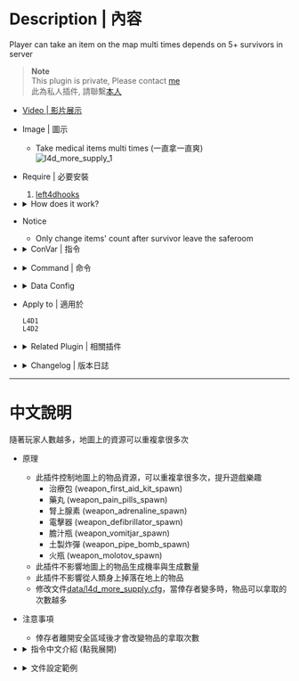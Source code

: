 # Description | 內容
Player can take an item on the map multi times depends on 5+ survivors in server

> __Note__ <br/>
This plugin is private, Please contact [me](https://github.com/fbef0102/Game-Private_Plugin#私人插件列表-private-plugins-list)<br/>
此為私人插件, 請聯繫[本人](https://github.com/fbef0102/Game-Private_Plugin#私人插件列表-private-plugins-list)

* [Video | 影片展示](https://youtu.be/sSjRpDF2DR0)

* Image | 圖示
	* Take medical items multi times (一直拿一直爽)
	<br/>![l4d_more_supply_1](image/l4d_more_supply_1.gif)

* Require | 必要安裝
	1. [left4dhooks](https://forums.alliedmods.net/showthread.php?t=321696)

* <details><summary>How does it work?</summary>

	* Modify data file [data/l4d_more_supply.cfg](data/l4d_more_supply.cfg) to adjust _spawn items count on the map when 5+ survivors in server 
		* Kits (weapon_first_aid_kit_spawn)
		* Pills (weapon_pain_pills_spawn)
		* Adrenaline shots (weapon_adrenaline_spawn)
		* Defibrillators (weapon_defibrillator_spawn)
		* Vomitjars (weapon_vomitjar_spawn)
		* Pipe Bombs (weapon_pipe_bomb_spawn)
		* Molotovs (weapon_molotov_spawn)
</details>

* Notice
	* Only change items' count after survivor leave the saferoom 

* <details><summary>ConVar | 指令</summary>

	* cfg/sourcemod/l4d_more_supply.cfg
		```php
		// 0=Plugin off, 1=Plugin on.
		l4d_more_supply_enable "1"

		// Dynamic Adjust item count depends on, 0=the number of alive survivors, 1=the number of alive + dead survivors.
		l4d_more_supply_including_dead "1"
		```
</details>

* <details><summary>Command | 命令</summary>
	
	None
</details>

* <details><summary>Data Config</summary>

	* [data/l4d_more_supply.cfg](data/l4d_more_supply.cfg)
		```php
		"l4d_more_supply"
		{
			//weapon_first_aid_kit_spawn
			"First Aid Kits"
			{
				// example: If there are 11 survivors => First Aid Kit count: 3
				// "11"	"3"	
				"1"		"1"	
				"2"		"1"	
				"3"		"1"	
				"4"		"1"	
				"5"		"2"	
				"6"		"2"	
				"7"		"2"	
				"8"		"2"
				"9"		"3"	
				"10"	"3"	
				"11"	"3"	
				"12"	"3"	
				"13"	"3"	
				"14"	"3"	
				"15"	"4"	
				"16"	"4"	

				...
			}	

			...
		}
		```
</details>

* Apply to | 適用於
	```
	L4D1
	L4D2
	```

* <details><summary>Related Plugin | 相關插件</summary>

	1. [MultiSlots](https://github.com/fbef0102/L4D1_2-Plugins/tree/master/l4dmultislots): Allows additional survivor players in server when 5+ player joins the server
		* 創造5位以上倖存者遊玩伺服器
	2. [l4dinfectedbots](https://github.com/fbef0102/L4D1_2-Plugins/tree/master/l4dmultislots): Spawns multi infected bots in any mode + allows playable special infected in coop/survival + unlock infected slots (10 VS 10 available)
		* 多特感生成插件，倖存者人數越多，生成的特感越多，且不受遊戲特感數量限制 + 解除特感隊伍的人數限制 (可達成對抗 10 VS 10 玩法)
</details>

* <details><summary>Changelog | 版本日誌</summary>

	* v1.1 (2024-8-7)
		* Add Data file
		* Update cvars

	* v1.0 (2023-4-1)
		* Initial Release
</details>

- - - -
# 中文說明
隨著玩家人數越多，地圖上的資源可以重複拿很多次

* 原理
	* 此插件控制地圖上的物品資源，可以重複拿很多次，提升遊戲樂趣
		* 治療包 (weapon_first_aid_kit_spawn)
		* 藥丸 (weapon_pain_pills_spawn)
		* 腎上腺素 (weapon_adrenaline_spawn)
		* 電擊器 (weapon_defibrillator_spawn)
		* 膽汁瓶 (weapon_vomitjar_spawn)
		* 土製炸彈 (weapon_pipe_bomb_spawn)
		* 火瓶 (weapon_molotov_spawn)
	* 此插件不影響地圖上的物品生成機率與生成數量
	* 此插件不影響從人類身上掉落在地上的物品
	* 修改文件[data/l4d_more_supply.cfg](data/l4d_more_supply.cfg)，當倖存者變多時，物品可以拿取的次數越多

* 注意事項
	* 倖存者離開安全區域後才會改變物品的拿取次數

* <details><summary>指令中文介紹 (點我展開)</summary>

	* cfg/sourcemod/l4d_more_supply.cfg
		```php
		// 0=關閉插件, 1=啟動插件
		l4d_more_supply_enable "1"

		// 根據何種方式計算倖存者人數, 0=活著的倖存者人數, 1=活著+死亡的倖存者人數
		l4d_more_supply_including_dead "1"
		```
</details>

* <details><summary>文件設定範例</summary>

	* [data/l4d_more_supply.cfg](data/l4d_more_supply.cfg)
		```php
		"l4d_more_supply"
		{
			//治療包
			"First Aid Kits"
			{
				// 舉例: 11位倖存者時 => 地圖上的治療包可以重複拿三次
				// "11"	"3"	

				// 自行修改
				"1"		"1"	
				"2"		"1"	
				"3"		"1"	
				"4"		"1"	
				"5"		"2"	
				"6"		"2"	
				"7"		"2"	
				"8"		"2"
				"9"		"3"	
				"10"	"3"	
				"11"	"3"	
				"12"	"3"	
				"13"	"3"	
				"14"	"3"	
				"15"	"4"	
				"16"	"4"	
				
				...
			}	

			...
		}
		```
</details>